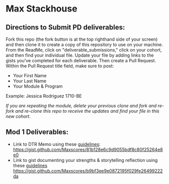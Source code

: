 # Max Stackhouse

## Directions to Submit PD deliverables:
Fork this repo (the fork button is at the top righthand side of your screen) and then clone it to create a copy of this repository to use on your machine. From the ReadMe, click on "deliverable_submissions," click on your cohort, and then find your individual file. Update your file by adding links to the gists you've completed for each deliverable. Then create a Pull Request. Within the Pull Request title field, make sure to post:

* Your First Name
* Your Last Name
* Your Module & Program

Example: Jessica Rodriguez 1710-BE

*If you are repeating the module, delete your previous clone and fork and re-fork and re-clone this repo to receive the updates and find your file in this new cohort.*

## Mod 1 Deliverables:
* Link to DTR Memo using these [guidelines](https://github.com/turingschool/career-development-curriculum/blob/master/module_one/dtr_guidelines_memo.md): 
https://gist.github.com/Maxscores/81b128e6c9d9055bdf8c80f25264e8e0
* Link to gist documenting your strengths & storytelling reflection using these [guidelines](https://github.com/turingschool/career-development-curriculum/blob/master/module_one/strengths_storytelling_reflection.md)
https://gist.github.com/Maxscores/b9bf3ee9e0872195f029fe26499222da
